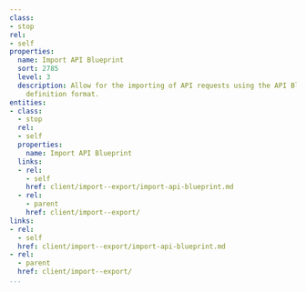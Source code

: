 ```yaml
---
class:
- stop
rel:
- self
properties:
  name: Import API Blueprint
  sort: 2785
  level: 3
  description: Allow for the importing of API requests using the API Blueprint API
    definition format.
entities:
- class:
  - stop
  rel:
  - self
  properties:
    name: Import API Blueprint
  links:
  - rel:
    - self
    href: client/import--export/import-api-blueprint.md
  - rel:
    - parent
    href: client/import--export/
links:
- rel:
  - self
  href: client/import--export/import-api-blueprint.md
- rel:
  - parent
  href: client/import--export/
...
```

